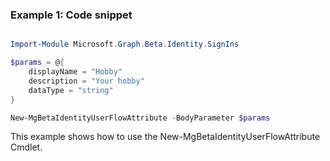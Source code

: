 ### Example 1: Code snippet

```powershell

Import-Module Microsoft.Graph.Beta.Identity.SignIns

$params = @{
	displayName = "Hobby"
	description = "Your hobby"
	dataType = "string"
}

New-MgBetaIdentityUserFlowAttribute -BodyParameter $params

```
This example shows how to use the New-MgBetaIdentityUserFlowAttribute Cmdlet.

